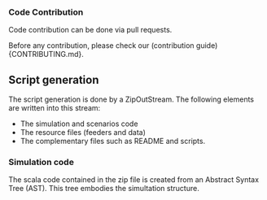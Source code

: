 ### Code Contribution
Code contribution can be done via pull requests.

Before any contribution, please check our (contribution guide){CONTRIBUTING.md}.
## Script generation
The script generation is done by a ZipOutStream. The following elements are written into this stream:
  - The simulation and scenarios code
  - The resource files (feeders and data)
  - The complementary files such as README and scripts.

### Simulation code
  The scala code contained in the zip file is created from an Abstract Syntax Tree (AST). This tree  embodies the simultation structure.
